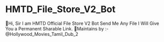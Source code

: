 # HMTD_File_Store_V2_Bot
👋Hi, Sir  I am HMTD Official File Store V2 Bot Send Me Any File I Will Give You a Permanent Sharable Link. 🙋Maintains by :- @Hollywood_Movies_Tamil_Dub_2
